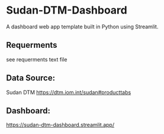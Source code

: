 # Sudan-DTM-Dashboard 
A dashboard web app template built in Python using Streamlit.
## Requerments
see requerments text file
## Data Source: 
Sudan DTM https://dtm.iom.int/sudan#producttabs
## Dashboard:
https://sudan-dtm-dashboard.streamlit.app/
